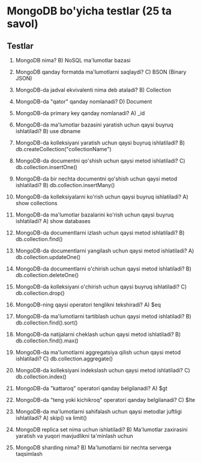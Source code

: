 # MongoDB bo'yicha testlar (25 ta savol)

## Testlar

1. MongoDB nima?
   B) NoSQL ma'lumotlar bazasi

2. MongoDB qanday formatda ma'lumotlarni saqlaydi?
   C) BSON (Binary JSON)

3. MongoDB-da jadval ekvivalenti nima deb ataladi?
   B) Collection

4. MongoDB-da "qator" qanday nomlanadi?
   D) Document

5. MongoDB-da primary key qanday nomlanadi?
   A) \_id

6. MongoDB-da ma'lumotlar bazasini yaratish uchun qaysi buyruq ishlatiladi?
   B) use dbname

7. MongoDB-da kolleksiyani yaratish uchun qaysi buyruq ishlatiladi?
   B) db.createCollection("collectionName")

8. MongoDB-da documentni qo'shish uchun qaysi metod ishlatiladi?
   C) db.collection.insertOne()

9. MongoDB-da bir nechta documentni qo'shish uchun qaysi metod ishlatiladi?
   B) db.collection.insertMany()

10. MongoDB-da kolleksiyalarni ko'rish uchun qaysi buyruq ishlatiladi?
    A) show collections

11. MongoDB-da ma'lumotlar bazalarini ko'rish uchun qaysi buyruq ishlatiladi?
    A) show databases

12. MongoDB-da documentlarni izlash uchun qaysi metod ishlatiladi?
    B) db.collection.find()

13. MongoDB-da documentlarni yangilash uchun qaysi metod ishlatiladi?
    A) db.collection.updateOne()

14. MongoDB-da documentlarni o'chirish uchun qaysi metod ishlatiladi?
    B) db.collection.deleteOne()

15. MongoDB-da kolleksiyani o'chirish uchun qaysi buyruq ishlatiladi?
    C) db.collection.drop()

16. MongoDB-ning qaysi operatori tenglikni tekshiradi?
    A) $eq

17. MongoDB-da ma'lumotlarni tartiblash uchun qaysi metod ishlatiladi?
    B) db.collection.find().sort()

18. MongoDB-da natijalarni cheklash uchun qaysi metod ishlatiladi?
    B) db.collection.find().max()

19. MongoDB-da ma'lumotlarni aggregatsiya qilish uchun qaysi metod ishlatiladi?
    C) db.collection.aggregate()

20. MongoDB-da kolleksiyani indekslash uchun qaysi metod ishlatiladi?
    C) db.collection.index()

21. MongoDB-da "kattaroq" operatori qanday belgilanadi?
    A) $gt

22. MongoDB-da "teng yoki kichikroq" operatori qanday belgilanadi?
    C) $lte

23. MongoDB-da ma'lumotlarni sahifalash uchun qaysi metodlar juftligi ishlatiladi?
    A) skip() va limit()

24. MongoDB replica set nima uchun ishlatiladi?
    B) Ma'lumotlar zaxirasini yaratish va yuqori mavjudlikni ta'minlash uchun

25. MongoDB sharding nima?
    B) Ma'lumotlarni bir nechta serverga taqsimlash

